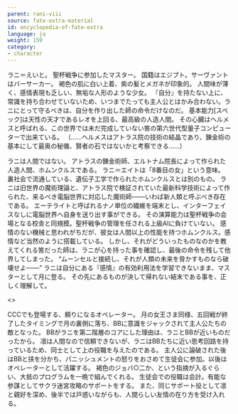 ```yaml
---
parent: rani-viii
source: fate-extra-material
id: encyclopedia-of-fate-extra
language: ja
weight: 159
category:
- character
---
```


ラニ＝えいと。
聖杯戦争に参加したマスター。
国籍はエジプト。サーヴァントはバーサーカー。
褐色の肌に白い上着、紫の髪とメガネが印象的。
人間味が薄く、感情表現も乏しい、無垢な人形のような少女。
『自分』を持たない上に、常識を持ち合わせていないため、いつまでたっても主人公とはかみ合わない。ラニにとって守るべきは、自分を作り出した師の命令だけなのだ。
基本能力[スペック]は天性の天才であるレオを上回る、最高級の人造人間。
その心臓はヘルメスと呼ばれる、この世界では未だ完成していない筈の第六世代型量子コンピューターで出来ている。
（……ヘルメスはアトラス院の技術の結晶であり、錬金術の基本にして最奥の秘儀、賢者の石ではないかと考察できる……）

ラニは人間ではない。
アトラスの錬金術師、エルトナム院長によって作られた人造人間、ホムンクルスである。
ラニ＝エイトは「8番目の女」という意味。
裏社会で流通している、遺伝子工学で作られたホムンクルスとは別のもの。
ラニは旧世界の魔術理論と、アトラス院で検証されていた最新科学技術によって作られた、来るべき電脳世界に対応した魔術師───いわば新人類と呼ぶべき存在である。
エーテライトと呼ばれるナノ単位の繊維を端末とし、インターフェイスなしに電脳世界へ自身を送り出す事ができる。
その演算能力は聖杯戦争の会場となる校舎と同規模。聖杯戦争の管理を任される上級AIに負けていない。
感情のない機械と思われがちだが、彼女は人間以上の性能を持つホムンクルス。感情など当然のように搭載している。
しかし、それがどういったものなのかを教えてくれる筈だった師は、ラニが心を持った事を確認し、最後の命令を残して他界してしまった。
“ムーンセルと接続し、それが人類の未来を脅かすものなら破壊せよ───”
ラニは自分にある『感情』の有効利用法を学習できないまま、マスターとして月に登る。
その先にあるものが決して帰れない結末である事を、正しく理解して。

<>

CCCでも登場する、頼りになるオペレーター。
月の女王さま同様、五回戦が終了したタイミングで月の裏側に落ち、BBに意識をジャックされて主人公たちの敵となった。
BBがラニを第二階層のコアにした理由は、ラニとBBが近いものだったから。
凛は人間なので信頼できないが、ラニはBBたちに近い思考回路を持っているため、同士として上の役職を与えたのである。
主人公に論破された後はBBと挟を分かち、パニッシュメントの怒りをおさめて生徒会に参加。以後はオペレーターとして活躍する。
褐色のジョバ○二か、という指摘が入るぐらい、大抵のプログラムを一晩で組んでくれる。
生徒会での役職は会計。有能な参謀としてサクラ迷宮攻略のサポートをする。
また、同じサポート役として凛と親好を深め、後半では戸惑いながらも、人間らしい友情の在り方を受け入れる。
